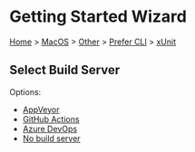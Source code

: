 <!--
GENERATED FILE - DO NOT EDIT
This file was generated by [MarkdownSnippets](https://github.com/SimonCropp/MarkdownSnippets).
Source File: /docs/mdsource/wiz/MacOS_Other_Cli_xUnit.source.md
To change this file edit the source file and then run MarkdownSnippets.
-->

# Getting Started Wizard

[Home](/docs/wiz/readme.md) > [MacOS](MacOS.md) > [Other](MacOS_Other.md) > [Prefer CLI](MacOS_Other_Cli.md) > [xUnit](MacOS_Other_Cli_xUnit.md)

## Select Build Server

Options:
 * [AppVeyor](MacOS_Other_Cli_xUnit_AppVeyor.md)
 * [GitHub Actions](MacOS_Other_Cli_xUnit_GitHubActions.md)
 * [Azure DevOps](MacOS_Other_Cli_xUnit_AzureDevOps.md)
 * [No build server](MacOS_Other_Cli_xUnit_None.md)
